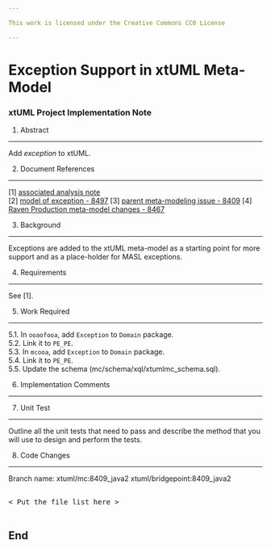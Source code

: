 ```yaml
---

This work is licensed under the Creative Commons CC0 License

---
```


# Exception Support in xtUML Meta-Model
### xtUML Project Implementation Note

1. Abstract
-----------
Add _exception_ to xtUML.

2. Document References
----------------------
[1] [associated analysis note](./8409_pragma_exception_ant.md)  
[2] [model of exception - 8497](https://support.onefact.net/issues/8497)
[3] [parent meta-modeling issue - 8409](https://support.onefact.net/issues/8409)
[4] [Raven Production meta-model changes - 8467](https://support.onefact.net/issues/8467)

3. Background
-------------
Exceptions are added to the xtUML meta-model as a starting point for
more support and as a place-holder for MASL exceptions.

4. Requirements
---------------
See [1].

5. Work Required
----------------
5.1. In `ooaofooa`, add `Exception` to `Domain` package.  
5.2. Link it to `PE_PE`.  
5.3. In `mcooa`, add `Exception` to `Domain` package.  
5.4. Link it to `PE_PE`.  
5.5. Update the schema (mc/schema/xql/xtumlmc_schema.sql).  

6. Implementation Comments
--------------------------

7. Unit Test
------------
Outline all the unit tests that need to pass and describe the method that you
will use to design and perform the tests.

8. Code Changes
---------------
Branch name: xtuml/mc:8409_java2 xtuml/bridgepoint:8409_java2

<pre>

< Put the file list here >

</pre>

End
---

